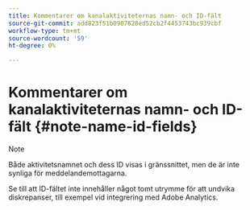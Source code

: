 ```yaml
---
title: Kommentarer om kanalaktiviteternas namn- och ID-fält
source-git-commit: add823f51b0907628ed52cb2f4453743bc939cbf
workflow-type: tm+mt
source-wordcount: '59'
ht-degree: 0%

---
```


# Kommentarer om kanalaktiviteternas namn- och ID-fält {#note-name-id-fields}

>[!NOTE]
>
>Både aktivitetsnamnet och dess ID visas i gränssnittet, men de är inte synliga för meddelandemottagarna.
>
>Se till att ID-fältet inte innehåller något tomt utrymme för att undvika diskrepanser, till exempel vid integrering med Adobe Analytics.
